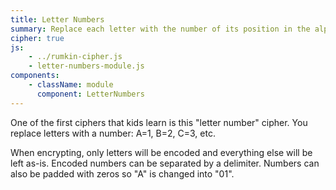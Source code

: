 ```yaml
---
title: Letter Numbers
summary: Replace each letter with the number of its position in the alphabet.  A simple replacment method that is usually the first one taught to children and is still an effective way to obscure your message.
cipher: true
js:
    - ../rumkin-cipher.js
    - letter-numbers-module.js
components:
    - className: module
      component: LetterNumbers
---
```


One of the first ciphers that kids learn is this "letter number" cipher.  You replace letters with a number: A=1, B=2, C=3, etc.

When encrypting, only letters will be encoded and everything else will be left as-is. Encoded numbers can be separated by a delimiter. Numbers can also be padded with zeros so "A" is changed into "01".

<div class="module"></div>

